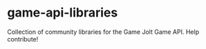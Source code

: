 # game-api-libraries
Collection of community libraries for the Game Jolt Game API. Help contribute!
